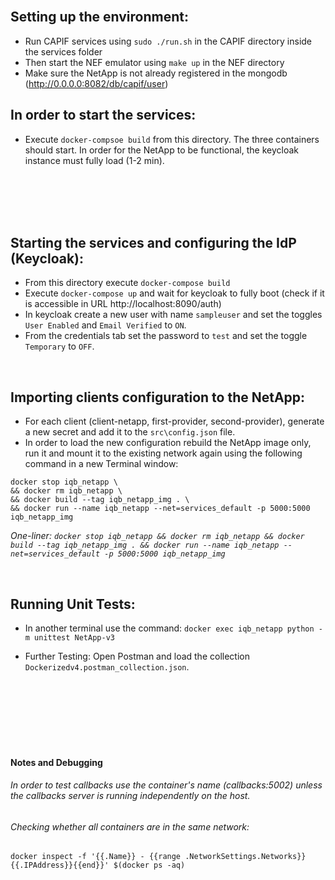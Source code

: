 <br />

Setting up the environment:
---
- Run CAPIF services using `sudo ./run.sh` in the CAPIF directory inside the services folder
- Then start the NEF emulator using `make up` in the NEF directory
- Make sure the NetApp is not already registered in the mongodb (http://0.0.0.0:8082/db/capif/user)

In order to start the services:
---
- Execute `docker-compsoe build` from this directory. The three containers should start. In order for the NetApp to be functional, the keycloak instance must fully load (1-2 min).

<br />
<br />
<br />
<br />

Starting the services and configuring the IdP (Keycloak):
---
- From this directory execute `docker-compose build`
- Execute `docker-compose up` and wait for keycloak to fully boot (check if it is accessible in URL http://localhost:8090/auth)
- In keycloak create a new user with name `sampleuser` and set the toggles `User Enabled` and `Email Verified` to `ON`.
- From the credentials tab set the password to `test` and set the toggle `Temporary` to `OFF`.

<br />

Importing clients configuration to the NetApp:
---

- For each client (client-netapp, first-provider, second-provider), generate a new secret and add it to the `src\config.json` file.
- In order to load the new configuration rebuild the NetApp image only, run it and mount it to the existing network again using the following command in a new Terminal window:
```
docker stop iqb_netapp \
&& docker rm iqb_netapp \
&& docker build --tag iqb_netapp_img . \
&& docker run --name iqb_netapp --net=services_default -p 5000:5000 iqb_netapp_img
```
_One-liner: `docker stop iqb_netapp && docker rm iqb_netapp && docker build --tag iqb_netapp_img . && docker run --name iqb_netapp --net=services_default -p 5000:5000 iqb_netapp_img`_

<br />

Running Unit Tests:
---
- In another terminal use the command: `docker exec iqb_netapp python -m unittest NetApp-v3`

- Further Testing:
Open Postman and load the collection `Dockerizedv4.postman_collection.json`. 

<br /><br /><br /><br /><br /><br />


<h4>Notes and Debugging</h4>

<h6>In order to test callbacks use the container's name (callbacks:5002) unless the callbacks server is running independently on the host.</h6>

<h6>Checking whether all containers are in the same network:</h6>

```
docker inspect -f '{{.Name}} - {{range .NetworkSettings.Networks}}{{.IPAddress}}{{end}}' $(docker ps -aq)
```

